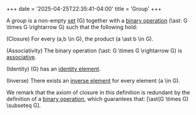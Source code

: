 +++
date = '2025-04-25T22:35:41-04:00'
title = 'Group'
+++

A _group_ is a non-empty [set](/zettelkasten/definitions/set_theory/set)
\(G\) together with a [binary operation](/zettelkasten/definitions/algebra/binary_operation)
\(\ast: G \times G \rightarrow G\) such that the following hold:

(Closure) For every \(a,b \in G\), the product \(a \ast b \in G\).

(Associativity) The binary operation \(\ast: G \times G \rightarrow G\) is
[associative](/zettelkasten/definitions/algebra/associative).

(Identity) \(G\) has an [identity
element](/zettelkasten/definitions/algebra/identity_element).

(Inverse) There exists an [inverse
element](/zettelkasten/definitions/algebra/inverse_element) for every
element \(a \in G\).

We remark that the axiom of closure in this definition is redundant
by the definition of a [binary
operation](/zettelkasten/definitions/algebra/binary_operation), which
guarantees that: \[\ast(G \times G) \subseteq G\].
